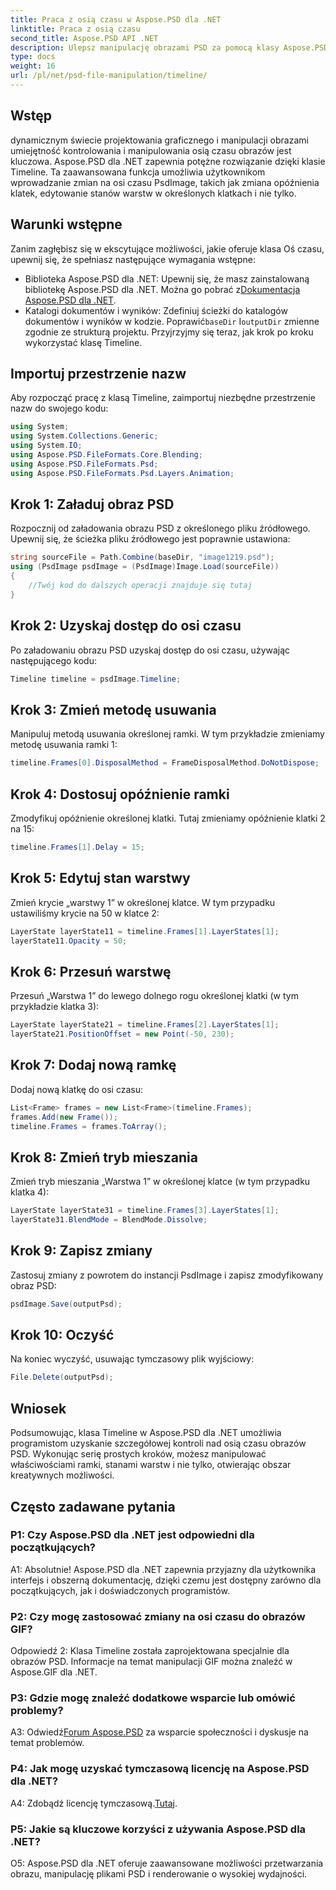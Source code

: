 ```yaml
---
title: Praca z osią czasu w Aspose.PSD dla .NET
linktitle: Praca z osią czasu
second_title: Aspose.PSD API .NET
description: Ulepsz manipulację obrazami PSD za pomocą klasy Aspose.PSD for .NET Timeline. Kontroluj właściwości ramki, stany warstw i bez wysiłku uwalniaj możliwości twórcze.
type: docs
weight: 16
url: /pl/net/psd-file-manipulation/timeline/
---
```

## Wstęp
dynamicznym świecie projektowania graficznego i manipulacji obrazami umiejętność kontrolowania i manipulowania osią czasu obrazów jest kluczowa. Aspose.PSD dla .NET zapewnia potężne rozwiązanie dzięki klasie Timeline. Ta zaawansowana funkcja umożliwia użytkownikom wprowadzanie zmian na osi czasu PsdImage, takich jak zmiana opóźnienia klatek, edytowanie stanów warstw w określonych klatkach i nie tylko.
## Warunki wstępne
Zanim zagłębisz się w ekscytujące możliwości, jakie oferuje klasa Oś czasu, upewnij się, że spełniasz następujące wymagania wstępne:
-  Biblioteka Aspose.PSD dla .NET: Upewnij się, że masz zainstalowaną bibliotekę Aspose.PSD dla .NET. Można go pobrać z[Dokumentacja Aspose.PSD dla .NET](https://reference.aspose.com/psd/net/).
-  Katalogi dokumentów i wyników: Zdefiniuj ścieżki do katalogów dokumentów i wyników w kodzie. Poprawić`baseDir` I`outputDir` zmienne zgodnie ze strukturą projektu.
Przyjrzyjmy się teraz, jak krok po kroku wykorzystać klasę Timeline.
## Importuj przestrzenie nazw
Aby rozpocząć pracę z klasą Timeline, zaimportuj niezbędne przestrzenie nazw do swojego kodu:
```csharp
using System;
using System.Collections.Generic;
using System.IO;
using Aspose.PSD.FileFormats.Core.Blending;
using Aspose.PSD.FileFormats.Psd;
using Aspose.PSD.FileFormats.Psd.Layers.Animation;
```
## Krok 1: Załaduj obraz PSD
Rozpocznij od załadowania obrazu PSD z określonego pliku źródłowego. Upewnij się, że ścieżka pliku źródłowego jest poprawnie ustawiona:
```csharp
string sourceFile = Path.Combine(baseDir, "image1219.psd");
using (PsdImage psdImage = (PsdImage)Image.Load(sourceFile))
{
    //Twój kod do dalszych operacji znajduje się tutaj
}
```
## Krok 2: Uzyskaj dostęp do osi czasu
Po załadowaniu obrazu PSD uzyskaj dostęp do osi czasu, używając następującego kodu:
```csharp
Timeline timeline = psdImage.Timeline;
```
## Krok 3: Zmień metodę usuwania
Manipuluj metodą usuwania określonej ramki. W tym przykładzie zmieniamy metodę usuwania ramki 1:
```csharp
timeline.Frames[0].DisposalMethod = FrameDisposalMethod.DoNotDispose;
```
## Krok 4: Dostosuj opóźnienie ramki
Zmodyfikuj opóźnienie określonej klatki. Tutaj zmieniamy opóźnienie klatki 2 na 15:
```csharp
timeline.Frames[1].Delay = 15;
```
## Krok 5: Edytuj stan warstwy
Zmień krycie „warstwy 1” w określonej klatce. W tym przypadku ustawiliśmy krycie na 50 w klatce 2:
```csharp
LayerState layerState11 = timeline.Frames[1].LayerStates[1];
layerState11.Opacity = 50;
```
## Krok 6: Przesuń warstwę
Przesuń „Warstwa 1” do lewego dolnego rogu określonej klatki (w tym przykładzie klatka 3):
```csharp
LayerState layerState21 = timeline.Frames[2].LayerStates[1];
layerState21.PositionOffset = new Point(-50, 230);
```
## Krok 7: Dodaj nową ramkę
Dodaj nową klatkę do osi czasu:
```csharp
List<Frame> frames = new List<Frame>(timeline.Frames);
frames.Add(new Frame());
timeline.Frames = frames.ToArray();
```
## Krok 8: Zmień tryb mieszania
Zmień tryb mieszania „Warstwa 1” w określonej klatce (w tym przypadku klatka 4):
```csharp
LayerState layerState31 = timeline.Frames[3].LayerStates[1];
layerState31.BlendMode = BlendMode.Dissolve;
```
## Krok 9: Zapisz zmiany
Zastosuj zmiany z powrotem do instancji PsdImage i zapisz zmodyfikowany obraz PSD:
```csharp
psdImage.Save(outputPsd);
```
## Krok 10: Oczyść
Na koniec wyczyść, usuwając tymczasowy plik wyjściowy:
```csharp
File.Delete(outputPsd);
```
## Wniosek

Podsumowując, klasa Timeline w Aspose.PSD dla .NET umożliwia programistom uzyskanie szczegółowej kontroli nad osią czasu obrazów PSD. Wykonując serię prostych kroków, możesz manipulować właściwościami ramki, stanami warstw i nie tylko, otwierając obszar kreatywnych możliwości.

## Często zadawane pytania

### P1: Czy Aspose.PSD dla .NET jest odpowiedni dla początkujących?

A1: Absolutnie! Aspose.PSD dla .NET zapewnia przyjazny dla użytkownika interfejs i obszerną dokumentację, dzięki czemu jest dostępny zarówno dla początkujących, jak i doświadczonych programistów.

### P2: Czy mogę zastosować zmiany na osi czasu do obrazów GIF?

Odpowiedź 2: Klasa Timeline została zaprojektowana specjalnie dla obrazów PSD. Informacje na temat manipulacji GIF można znaleźć w Aspose.GIF dla .NET.

### P3: Gdzie mogę znaleźć dodatkowe wsparcie lub omówić problemy?

 A3: Odwiedź[Forum Aspose.PSD](https://forum.aspose.com/c/psd/34) za wsparcie społeczności i dyskusje na temat problemów.

### P4: Jak mogę uzyskać tymczasową licencję na Aspose.PSD dla .NET?

 A4: Zdobądź licencję tymczasową.[Tutaj](https://purchase.aspose.com/temporary-license/).

### P5: Jakie są kluczowe korzyści z używania Aspose.PSD dla .NET?

O5: Aspose.PSD dla .NET oferuje zaawansowane możliwości przetwarzania obrazu, manipulację plikami PSD i renderowanie o wysokiej wydajności.